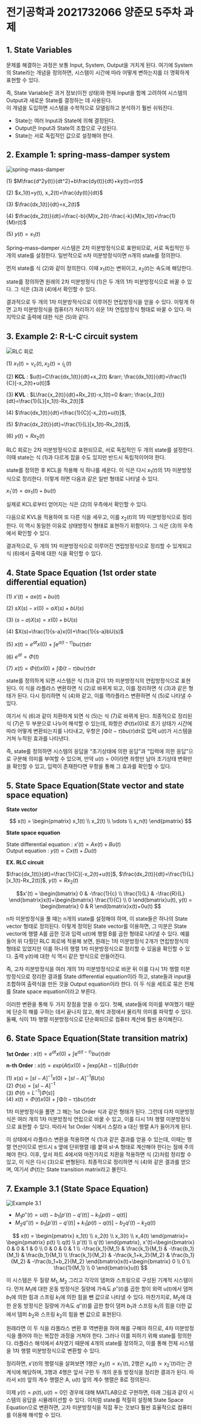 # 전기공학과 2021732066 양준모 5주차 과제  
## 1. State Variables  
문제를 해결하는 과정은 보통 Input, System, Output을 거치게 된다. 여기에 System의 State라는 개념을 정의하면, 시스템이 시간에 따라 어떻게 변하는지를 더 명확하게 표현할 수 있다.  
  
즉, State Variable은 과거 정보(이전 상태)와 현재 Input을 함께 고려하여 시스템의 Output과 새로운 State를 결정하는 데 사용된다.  
이 개념을 도입하면 시스템을 수학적으로 모델링하고 분석하기 훨씬 쉬워진다.  
- State는 여러 Input과 State에 의해 결정된다.  
- Output은 Input과 State의 조합으로 구성된다.  
- State는 서로 독립적인 값으로 설정해야 한다.  
  

## 2. Example 1: spring-mass-damper system  
![spring-mass-damper](https://drive.google.com/uc?id=1eBS-bpgIs0NFTZRPJ4jeGwl1ImEhJLjy)  
  
(1) $M\frac{d^2y(t)}{dt^2}+b\frac{dy(t)}{dt}+ky(t)=r(t)$  
  
(2) $x_1(t)=y(t), x_2(t)=\frac{dy(t)}{dt}$
  
(3) $\frac{dx_1(t)}{dt}=x_2(t)$  
  
(4) $\frac{dx_2(t)}{dt}=\frac{-b}{M}x_2(t)-\frac{-k}{M}x_1(t)+\frac{1}{M}r(t)$ 
  
(5) $y(t)=x_1(t)$  
  
Spring–mass–damper 시스템은 2차 미분방정식으로 표현되므로, 서로 독립적인 두 개의 state를 설정한다. 일반적으로 n차 미분방정식이면 n개의 state를 정의한다.  

먼저 state를 식 (2)와 같이 정의한다. 이때 $x_1(t)$는 변위이고, $x_2(t)$는 속도에 해당한다.  

state를 정의하면 원래의 2차 미분방정식 (1)은 두 개의 1차 미분방정식으로 바꿀 수 있다. 그 식은 (3)과 (4)에서 확인할 수 있다.  

결과적으로 두 개의 1차 미분방적식으로 이루어진 연립방정식을 얻을 수 있다. 이렇게 하면 고차 미분방정식을 컴퓨터가 처리하기 쉬운 1차 연립방정식 형태로 바꿀 수 있다. 마지막으로 출력에 대한 식은 (5)와 같다.  
  
## 3. Example 2: R-L-C circuit system  
![RLC 회로](https://drive.google.com/uc?id=1O8A6dEUWiXf7Kmyx3uaxxJDDp5iMdhEV)  
  
(1) $x_1(t)=v_c(t), x_2(t)=i_L(t)$  
  
(2) **KCL** : $u(t)=C\frac{dx_1(t)}{dt}+x_2(t) &rarr; \frac{dx_1(t)}{dt}=\frac{1}{C}[-x_2(t)+u(t)]$  
  
(3) **KVL** : $L\frac{x_2(t)}{dt}+Rx_2(t)-x_1(t)=0 &rarr; \frac{x_2(t)}{dt}=\frac{1}{L}[x_1(t)-Rx_2(t)]$  
  
(4) $\frac{dx_1(t)}{dt}=\frac{1}{C}[-x_2(t)+u(t)]$,  
  
(5) $\frac{dx_2(t)}{dt}=\frac{1}{L}[x_1(t)-Rx_2(t)]$,  
  
(6) $y(t)=Rx_2(t)$  
  
RLC 회로는 2차 미분방정식으로 표현되므로, 서로 독립적인 두 개의 state를 설정한다. 이때 state는 식 (1)과 다르게 잡을 수도 있지만 반드시 독립적이어야 한다.  

state를 정의한 후 KCL을 적용해 식 하나를 세운다. 이 식은 다시 $x_1(t)$의 1차 미분방정식으로 정리한다. 이렇게 하면 다음과 같은 일반 형태로 나타낼 수 있다.  

$x_1'(t)=ax_1(t)+bu(t)$  

실제로 KCL로부터 얻어지는 식은 (2)의 우측에서 확인할 수 있다.  

다음으로 KVL을 적용하여 또 다른 식을 세우고, 이를 $x_2(t)$의 1차 미분방정식으로 정리한다. 이 역시 동일한 이유로 상태방정식 형태로 표현하기 위함이다. 그 식은 (3)의 우측에서 확인할 수 있다.  

결과적으로, 두 개의 1차 미분방정식으로 이루어진 연립방정식으로 정리할 수 있게되고 식 (6)에서 출력에 대한 식을 확인할 수 있다.  
  
## 4. State Space Equation (1st order state differential equation)  
(1) $x'(t)=ax(t)+bu(t)$  
  
(2) $sX(s)-x(0)=aX(s)+bU(s)$  
  
(3) $(s-a)X(s)=x(0)+bU(s)$  
  
(4) $X(s)=\frac{1}{s-a}x(0)+\frac{1}{s-a}bU(s)$  
  
(5) $x(t)=e^{at}x(0)$ + $\int\mathrm{e}^{a(t-\tau)}bu(\tau)\mathrm{d}\tau$  
  
(6) $e^{at}=\Phi(t)$  
  
(7) $x(t)=\Phi(t)x(0)$ + $\int\mathrm\Phi(t-\tau)bu(\tau)\mathrm{d}\tau$  
  
state를 정의하게 되면 시스템은 식 (1)과 같이 1차 미분방정식의 연립방정식으로 표현된다. 이 식을 라플라스 변환하면 식 (2)로 바뀌게 되고, 이를 정리하면 식 (3)과 같은 형태가 된다. 다시 정리하면 식 (4)와 같고, 이를 역라플라스 변환하면 식 (5)로 나타낼 수 있다.  
  
여기서 식 (6)과 같이 치환하게 되면 식 (5)는 식 (7)로 바뀌게 된다. 최종적으로 정리된 식 (7)은 두 부분으로 나누어 해석할 수 있는데, 좌항은 $\Phi(t)x(0)$로 초기 상태가 시간에 따라 어떻게 변환되는지를 나타내고, 우항은 $\int\mathrm\Phi(t-\tau)bu(\tau)\mathrm{d}\tau$로 입력 $u(t)$가 시스템을 거쳐 누적된 효과를 나타낸다.  
  
즉, state를 정의하면 시스템의 응답을 “초기상태에 의한 응답”과 “입력에 의한 응답”으로 구분해 의미를 부여할 수 있으며, 만약 $u(t)=0$이라면 좌항만 남아 초기상태 변화만을 확인할 수 있고, 입력이 존재한다면 우항을 통해 그 효과를 확인할 수 있다.  
  
## 5. State Space Equation(State vector and state space equation)  
**State vector**  

$$
x(t) = \begin{pmatrix}
x_1(t) \\
x_2(t) \\
\vdots \\
x_n(t)
\end{pmatrix}
$$  
  
  
**State space equation**  

State differential equation : $x'(t)=Ax(t)+Bu(t)$  
Output equation : $y(t)=Cx(t)+Du(t)$  
  
  
**EX. RLC circuit**  

$\frac{dx_1(t)}{dt}=\frac{1}{C}[-x_2(t)+u(t)]$, $\frac{dx_2(t)}{dt}=\frac{1}{L}[x_1(t)-Rx_2(t)]$, $y(t)=Rx_2(t)$  
  
  
$$x'(t) = \begin{bmatrix}
0 & -\frac{1}{c} \\
\frac{1}{L} & -\frac{R}{L}
\end{bmatrix}x(t)+\begin{bmatrix}
\frac{1}{C} \\
0
\end{bmatrix}u(t), y(t) = \begin{bmatrix}
0 & R
\end{bmatrix}x(t)+0u(t)
$$  
  
n차 미분방정식을 풀 때는 n개의 state를 설정해야 하며, 이 state들은 하나의 State vector 형태로 정의된다. 이렇게 정의된 State vector를 이용하면, 그 미분은 State vector에 행렬 A를 곱한 것과 입력 u(t)에 행렬 B를 곱한 형태로 나타낼 수 있다. 예를 들어 위 다뤘던 RLC 회로에 적용해 보면, 원래는 1차 미분방정식 2개가 연립방정식의 형태로 있었지만 이를 하나의 행렬 1차 미분방정식으로 정리할 수 있음을 확인할 수 있다. 출력 y(t)에 대한 식 역시 같은 방식으로 만들어진다.  

즉, 고차 미분방정식을 여러 개의 1차 미분방정식으로 바꾼 뒤 이를 다시 1차 행렬 미분방정식으로 정리한 결과를 State differential equation이라 하고, state들과 input을 조합하여 출력식을 만든 것을 Output equation이라 한다. 이 두 식을 세트로 묶은 전체를 State space equation이라고 부른다.  

이러한 변환을 통해 두 가지 장점을 얻을 수 있다. 첫째, state들에 의미를 부여했기 때문에 단순히 해를 구하는 데서 끝나지 않고, 해석 과정에서 물리적 의미를 파악할 수 있다. 둘째, 식이 1차 행렬 미분방정식으로 단순화되므로 컴퓨터 계산에 훨씬 용이해진다.

## 6. State Space Equation(State transition matrix)  

**1st Order** : $x(t)=e^{at}x(0)$ + $\int\mathrm{e}^{a(t-\tau)}bu(\tau)\mathrm{d}\tau$  
  
**n-th Order** : $x(t)=exp(At)x(0)$ + $\int\mathrm{exp[A(t-\tau)]}Bu(\tau)\mathrm{d}\tau$  
  
(1) $x(s)=[sI-A]^{-1}x(0)+[sI-A]^{-1}BU(s)$  
(2) $\Phi(s)=[sI-A]^{-1}$  
(3) $\Phi(t)=L^{-1}[\Phi(s)]$  
(4) $x(t)=\Phi(t)x(0)$ + $\int\mathrm{\Phi(t-\tau)}bu(\tau)\mathrm{d}\tau$  
  
1차 미분방정식을 풀면 그 해는 1st Order 식과 같은 형태가 된다. 그런데 다차 미분방정식은 여러 개의 1차 미분방정식 연립으로 바꿀 수 있고, 이를 다시 1차 행렬 미분방정식으로 표현할 수 있다. 따라서 1st Order 식에서 스칼라 a 대신 행렬 A가 들어가게 된다.  

이 상태에서 라플라스 변환을 적용하면 식 (1)과 같은 결과를 얻을 수 있는데, 이때는 행렬 연산이므로 반드시 s 옆에 단위행렬 I를 붙여 sI-A 형태로 계산해야 한다는 점에 주의해야 한다. 이후, 앞서 파트 4에서와 마찬가지로 치환을 적용하면 식 (2)처럼 정리할 수 있고, 이 식은 다시 (3)으로 변형된다. 최종적으로 정리하면 식 (4)와 같은 결과를 얻으며, 여기서 $\Phi(t)$는 State transition matrix라고 불린다.

## 7. Example 3.1 (State Space Equation)  
![Example 3.1](https://drive.google.com/uc?id=1-1xZqy9gUNjA2rVSfLWKgOLvhRLmiNGx)  
  
- $M_{1}p''(t)=u(t)-b_{1}[p'(t)-q'(t)]-k_{1}[p(t)-q(t)]$
- $M_{2}q''(t)=b_{1}[p'(t)-q'(t)]+k_{1}[p(t)-q(t)]-b_{2}q'(t)-k_{2}q(t)$  
  
  
$$
x(t) = \begin{pmatrix}
x_1(t) \\
x_2(t) \\
x_3(t) \\
x_4(t)
\end{pmatrix}=
\begin{pmatrix}
p(t) \\
q(t) \\
p'(t) \\
q'(t)
\end{pmatrix}, x'(t)=\begin{bmatrix}
0 & 0 & 1 & 0 \\
0 & 0 & 0 & 1 \\
-\frac{k_1}{M_1} & \frac{k_1}{M_1} & -\frac{b_1}{M_1} & \frac{b_1}{M_1} \\
\frac{k_1}{M_2} & -\frac{k_1+k_2}{M_2} & \frac{b_1}{M_2} & -\frac{b_1+b_2}{M_2}
\end{bmatrix}x(t)+\begin{bmatrix}
0 \\
0 \\
\frac{1}{M_1} \\
0
\end{bmatrix}u(t)
$$  
  
이 시스템은 두 질량 $M_1, M_2$ 그리고 각각의 댐퍼와 스프링으로 구성된 기계적 시스템이다. 먼저 $M_1$에 대한 운동 방정식은 질량에 가속도 $p''(t)$를 곱한 항이 외력 u(t)에서 댐퍼 $b_1$에 의한 힘과 스프링 $k_1$에 의한 힘을 뺀 값으로 나타낼 수 있다. 마찬가지로, $M_2$에 대한 운동 방정식은 질량에 가속도 $q''(t)$를 곱한 항이 댐퍼 $b_1$과 스프링 $k_1$의 힘을 더한 값에서 댐퍼 $b_2$와 스프링 $k_2$의 힘을 뺀 값으로 표현된다.  
  
원래라면 이 두 식을 라플라스 변환 후 역변환을 하여 해를 구해야 하므로, 4차 미분방정식을 풀어야 하는 복잡한 과정을 거쳐야 한다. 그러나 이를 피하기 위해 state를 정의한다. 라플라스 해석에서 4차였기 때문에 4개의 state를 정의하고, 이를 통해 전체 시스템을 1차 행렬 미분방정식으로 변환할 수 있다.  
  
정리하면, $x'(t)$의 행렬식을 살펴보면 1행은 $x_3(t)=x_{1}'(t)$, 2행은 $x_4(t)=x_{2}'(t)$라는 관계식에 해당하며, 3행과 4행은 앞서 구한 두 개의 운동 방정식을 정리한 결과가 된다. 따라서 x(t) 앞의 계수 행렬은 A, u(t) 앞의 계수 행렬은 B로 정의된다.  
  
이제 $y(t)=p(t), u(t)=0$인 경우에 대해 MATLAB으로 구현하면, 아래 그림과 같이 시스템의 응답을 시뮬레이션할 수 있다. 이처럼 state를 적절히 설정해 State Space Equation으로 변환하면, 고차 미분방정식을 직접 푸는 것보다 훨씬 효율적으로 컴퓨터를 이용해 해석할 수 있다.





